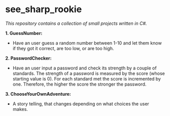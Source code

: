 # see_sharp_rookie

*This repository contains a collection of small projects written in C#.*

**1. GuessNumber:**
  - Have an user guess a random number between 1-10 and let them know if they got it correct, are too low, or are too high.

**2. PasswordChecker:**
  - Have an user input a password and check its strength by a couple of standards. The strength of a password is measured by the score (whose starting value is 0). For each standard met the score is incremented by one. Therefore, the higher the score the stronger the password.

**3. ChooseYourOwnAdventure:**
  - A story telling, that changes depending on what choices the user makes.
